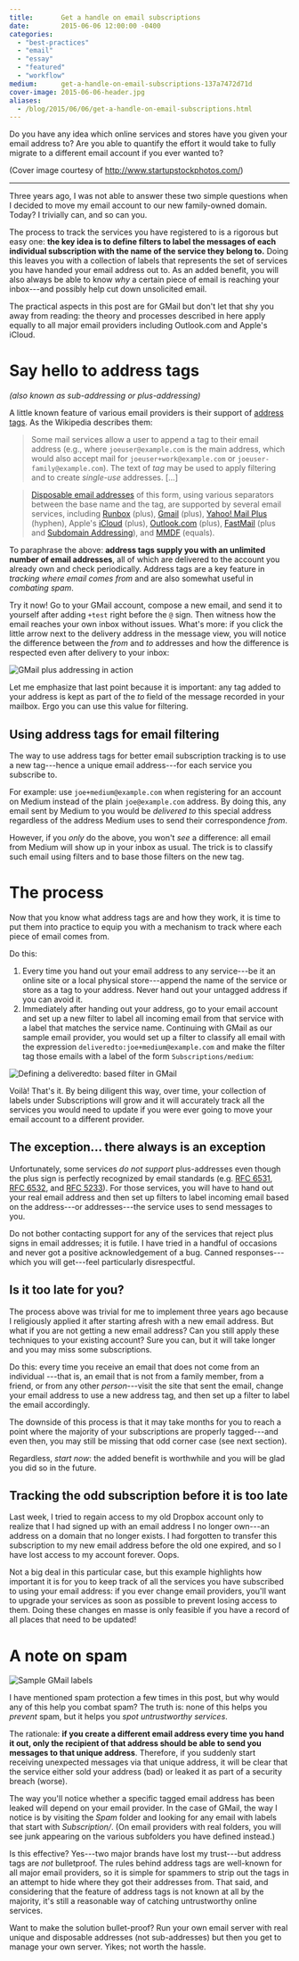 ```yaml
---
title:       Get a handle on email subscriptions
date:        2015-06-06 12:00:00 -0400
categories:
  - "best-practices"
  - "email"
  - "essay"
  - "featured"
  - "workflow"
medium:      get-a-handle-on-email-subscriptions-137a7472d71d
cover-image: 2015-06-06-header.jpg
aliases:
  - /blog/2015/06/06/get-a-handle-on-email-subscriptions.html
---
```


Do you have any idea which online services and stores have you given your email address to? Are you able to quantify the effort it would take to fully migrate to a different email account if you ever wanted to?

(Cover image courtesy of <http://www.startupstockphotos.com/>)

* * *

Three years ago, I was not able to answer these two simple questions when I decided to move my email account to our new family-owned domain.  Today? I trivially can, and so can you.

The process to track the services you have registered to is a rigorous but easy one: **the key idea is to define filters to label the messages of each individual subscription with the name of the service they belong to.** Doing this leaves you with a collection of labels that represents the set of services you have handed your email address out to. As an added benefit, you will also always be able to know _why_ a certain piece of email is reaching your inbox---and possibly help cut down unsolicited email.

The practical aspects in this post are for GMail but don't let that shy you away from reading: the theory and processes described in here apply equally to all major email providers including Outlook.com and Apple's iCloud.

# Say hello to address tags

_(also known as sub-addressing or plus-addressing)_

A little known feature of various email providers is their support of [address tags](http://en.wikipedia.org/wiki/Email_address#Address_tags). As the Wikipedia describes them:

> Some mail services allow a user to append a tag to their email address
(e.g., where `joeuser@example.com` is the main address, which would also accept mail for `joeuser+work@example.com` or `joeuser-family@example.com`).  The text of _tag_ may be used to apply filtering and to create _single-use_ addresses. [...]

> [Disposable email
addresses](http://en.wikipedia.org/wiki/Disposable_email_address) of this form, using various separators between the base name and the tag, are supported by several email services, including [Runbox](http://en.wikipedia.org/wiki/Runbox) (plus), [Gmail](http://en.wikipedia.org/wiki/Gmail) (plus), [Yahoo! Mail Plus](http://en.wikipedia.org/wiki/Yahoo!_Mail) (hyphen), Apple's [iCloud](http://en.wikipedia.org/wiki/ICloud) (plus), [Outlook.com](http://en.wikipedia.org/wiki/Outlook.com) (plus), [FastMail](http://en.wikipedia.org/wiki/FastMail) (plus and [Subdomain Addressing](http://www.fastmail.fm/help/features_plus_addressing_and_subdomain_addressing.html)), and [MMDF](http://en.wikipedia.org/wiki/MMDF) (equals).

To paraphrase the above: **address tags supply you with an unlimited number of email addresses**, all of which are delivered to the account you already own and check periodically. Address tags are a key feature in _tracking where email comes from_ and are also somewhat useful in _combating spam_.

Try it now! Go to your GMail account, compose a new email, and send it to yourself after adding `+test` right before the `@` sign. Then witness how the email reaches your own inbox without issues. What's more: if you click the little arrow next to the delivery address in the message view, you will notice the difference between the _from_ and _to_ addresses and how the difference is respected even after delivery to your inbox:

<img src="/images/2015-06-06-gmail-plus-address.png"
     alt="GMail plus addressing in action"
     class="block" />

Let me emphasize that last point because it is important: any tag added to your address is kept as part of the _to_ field of the message recorded in your mailbox. Ergo you can use this value for filtering.

## Using address tags for email filtering

The way to use address tags for better email subscription tracking is to use a new tag---hence a unique email address---for each service you subscribe to.

For example: use `joe+medium@example.com` when registering for an account on Medium instead of the plain `joe@example.com` address. By doing this, any email sent by Medium to you would be _delivered to_ this special address regardless of the address Medium uses to send their correspondence _from_.

However, if you _only_ do the above, you won't _see_ a difference: all email from Medium will show up in your inbox as usual. The trick is to classify such email using filters and to base those filters on the new tag.

# The process

Now that you know what address tags are and how they work, it is time to put them into practice to equip you with a mechanism to track where each piece of email comes from.

Do this:

1. Every time you hand out your email address to any service---be it an online site or a local physical store---append the name of the service or store as a tag to your address. Never hand out your untagged address if you can avoid it.
1. Immediately after handing out your address, go to your email account and set up a new filter to label all incoming email from that service with a label that matches the service name. Continuing with GMail as our sample email provider, you would set up a filter to classify all email with the expression `deliveredto:joe+medium@example.com` and make the filter tag those emails with a label of the form `Subscriptions/medium`:

<img src="/images/2015-06-06-deliveredto-filter.png"
     alt="Defining a deliveredto: based filter in GMail"
     class="block" />

Voil&agrave;! That's it. By being diligent this way, over time, your collection of labels under Subscriptions will grow and it will accurately track all the services you would need to update if you were ever going to move your email account to a different provider.

## The exception... there always is an exception

Unfortunately, some services _do not support_ plus-addresses even though the plus sign is perfectly recognized by email standards (e.g. [RFC 6531](http://tools.ietf.org/html/rfc6531), [RFC 6532](http://tools.ietf.org/html/rfc6532), and [RFC 5233](https://tools.ietf.org/html/rfc5233)). For those services, you will have to hand out your real email address and then set up filters to label incoming email based on the address---or addresses---the service uses to send messages to you.

Do not bother contacting support for any of the services that reject plus signs in email addresses; it is futile. I have tried in a handful of occasions and never got a positive acknowledgement of a bug. Canned responses---which you will get---feel particularly disrespectful.

## Is it too late for you?

The process above was trivial for me to implement three years ago because I religiously applied it after starting afresh with a new email address. But what if you are not getting a new email address? Can you still apply these techniques to your existing account? Sure you can, but it will take longer and you may miss some subscriptions.

Do this: every time you receive an email that does not come from an individual ---that is, an email that is not from a family member, from a friend, or from any other _person_---visit the site that sent the email, change your email address to use a new address tag, and then set up a filter to label the email accordingly.

The downside of this process is that it may take months for you to reach a point where the majority of your subscriptions are properly tagged---and even then, you may still be missing that odd corner case (see next section).

Regardless, _start now_: the added benefit is worthwhile and you will be glad you did so in the future.

## Tracking the odd subscription before it is too late

Last week, I tried to regain access to my old Dropbox account only to realize that I had signed up with an email address I no longer own---an address on a domain that no longer exists. I had forgotten to transfer this subscription to my new email address before the old one expired, and so I have lost access to my account forever. Oops.

Not a big deal in this particular case, but this example highlights how important it is for you to keep track of all the services you have subscribed to using your email address: if you ever change email providers, you'll want to upgrade your services as soon as possible to prevent losing access to them.  Doing these changes en masse is only feasible if you have a record of all places that need to be updated!

# A note on spam

<img src="/images/2015-06-06-gmail-labels.png"
     alt="Sample GMail labels"
     class="float-right with-border" />

I have mentioned spam protection a few times in this post, but why would any of this help you combat spam? The truth is: none of this helps you _prevent_ spam, but it helps you _spot untrustworthy services_.

The rationale: **if you create a different email address every time you hand it out, only the recipient of that address should be able to send you messages to that unique address**. Therefore, if you suddenly start receiving unexpected messages via that unique address, it will be clear that the service either sold your address (bad) or leaked it as part of a security breach (worse).

The way you'll notice whether a specific tagged email address has been leaked will depend on your email provider. In the case of GMail, the way I notice is by visiting the _Spam_ folder and looking for any email with labels that start with _Subscription/_. (On email providers with real folders, you will see junk appearing on the various subfolders you have defined instead.)

Is this effective? Yes---two major brands have lost my trust---but address tags are _not_ bulletproof. The rules behind address tags are well-known for all major email providers, so it is simple for spammers to strip out the tags in an attempt to hide where they got their addresses from. That said, and considering that the feature of address tags is not known at all by the majority, it's still a reasonable way of catching untrustworthy online services.

Want to make the solution bullet-proof? Run your own email server with real unique and disposable addresses (not sub-addresses) but then you get to manage your own server. Yikes; not worth the hassle.
